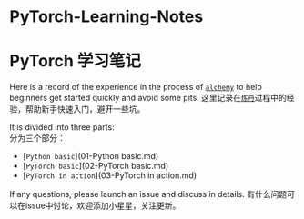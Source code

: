 # PyTorch-Learning-Notes
# PyTorch 学习笔记

Here is a record of the experience in the process of [`alchemy`](https://zhuanlan.zhihu.com/p/23781756) to help beginners get started quickly and avoid some pits.
这里记录在[`炼丹`](https://zhuanlan.zhihu.com/p/23781756)过程中的经验，帮助新手快速入门，避开一些坑。

It is divided into three parts:  
分为三个部分：
- [`Python basic`](01-Python basic.md)
- [`PyTorch basic`](02-PyTorch basic.md)
- [`PyTorch in action`](03-PyTorch in action.md)

If any questions, please launch an issue and discuss in details.
有什么问题可以在issue中讨论，欢迎添加小星星，关注更新。

